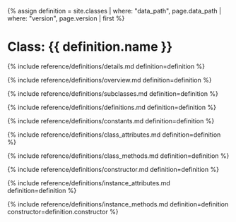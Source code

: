 {% assign definition = site.classes | where: "data_path", page.data_path | where: "version", page.version | first %}

# Class: {{ definition.name }}

{% include reference/definitions/details.md definition=definition %}

{% include reference/definitions/overview.md definition=definition %}

{% include reference/definitions/subclasses.md definition=definition %}

{% include reference/definitions/definitions.md definition=definition %}

{% include reference/definitions/constants.md definition=definition %}

{% include reference/definitions/class_attributes.md definition=definition %}

{% include reference/definitions/class_methods.md definition=definition %}

{% include reference/definitions/constructor.md definition=definition %}

{% include reference/definitions/instance_attributes.md definition=definition %}

{% include reference/definitions/instance_methods.md definition=definition constructor=definition.constructor %}
